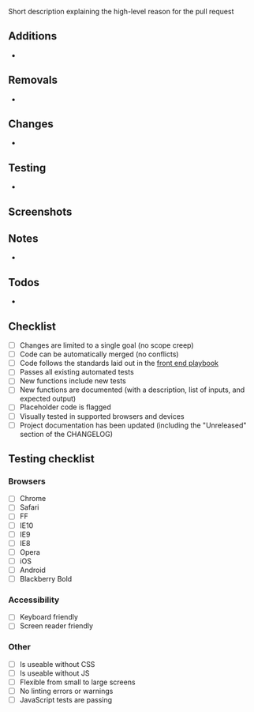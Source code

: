 Short description explaining the high-level reason for the pull request

## Additions

-

## Removals

-

## Changes

-

## Testing

-

## Screenshots


## Notes

-

## Todos

-

## Checklist

* [ ] Changes are limited to a single goal (no scope creep)
* [ ] Code can be automatically merged (no conflicts)
* [ ] Code follows the standards laid out in the [front end playbook](https://github.com/cfpb/front-end)
* [ ] Passes all existing automated tests
* [ ] New functions include new tests
* [ ] New functions are documented (with a description, list of inputs, and expected output)
* [ ] Placeholder code is flagged
* [ ] Visually tested in supported browsers and devices
* [ ] Project documentation has been updated (including the "Unreleased" section of the CHANGELOG)

## Testing checklist

### Browsers

- [ ] Chrome
- [ ] Safari
- [ ] FF
- [ ] IE10
- [ ] IE9
- [ ] IE8
- [ ] Opera
- [ ] iOS
- [ ] Android
- [ ] Blackberry Bold

### Accessibility

- [ ] Keyboard friendly
- [ ] Screen reader friendly

### Other

- [ ] Is useable without CSS
- [ ] Is useable without JS
- [ ] Flexible from small to large screens
- [ ] No linting errors or warnings
- [ ] JavaScript tests are passing
